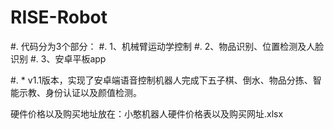 # RISE-Robot

#. 代码分为3个部分：
#. 1、机械臂运动学控制 
#. 2、物品识别、位置检测及人脸识别 
#. 3、安卓平板app 

#. * v1.1版本，实现了安卓端语音控制机器人完成下五子棋、倒水、物品分拣、智能示教、身份认证以及颜值检测。

硬件价格以及购买地址放在：小憨机器人硬件价格表以及购买网址.xlsx


